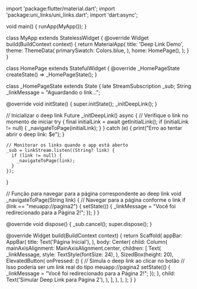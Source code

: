 import 'package:flutter/material.dart';
import 'package:uni_links/uni_links.dart';
import 'dart:async';

void main() {
  runApp(MyApp());
}

class MyApp extends StatelessWidget {
  @override
  Widget build(BuildContext context) {
    return MaterialApp(
      title: 'Deep Link Demo',
      theme: ThemeData(
        primarySwatch: Colors.blue,
      ),
      home: HomePage(),
    );
  }
}

class HomePage extends StatefulWidget {
  @override
  _HomePageState createState() => _HomePageState();
}

class _HomePageState extends State<HomePage> {
  late StreamSubscription _sub;
  String _linkMessage = "Aguardando o link...";

  @override
  void initState() {
    super.initState();
    _initDeepLink();
  }

  // Inicializar o deep link
  Future<void> _initDeepLink() async {
    // Verifique o link no momento de iniciar
    try {
      final initialLink = await getInitialLink();
      if (initialLink != null) {
        _navigateToPage(initialLink);
      }
    } catch (e) {
      print("Erro ao tentar abrir o deep link: $e");
    }

    // Monitorar os links quando o app está aberto
    _sub = linkStream.listen((String? link) {
      if (link != null) {
        _navigateToPage(link);
      }
    });
  }

  // Função para navegar para a página correspondente ao deep link
  void _navigateToPage(String link) {
    // Navegar para a página conforme o link
    if (link == "meuapp://pagina2") {
      setState(() {
        _linkMessage = "Você foi redirecionado para a Página 2!";
      });
    }
  }

  @override
  void dispose() {
    _sub.cancel();
    super.dispose();
  }

  @override
  Widget build(BuildContext context) {
    return Scaffold(
      appBar: AppBar(
        title: Text('Página Inicial'),
      ),
      body: Center(
        child: Column(
          mainAxisAlignment: MainAxisAlignment.center,
          children: <Widget>[
            Text(
              _linkMessage,
              style: TextStyle(fontSize: 24),
            ),
            SizedBox(height: 20),
            ElevatedButton(
              onPressed: () {
                // Simula o deep link ao clicar no botão
                // Isso poderia ser um link real do tipo meuapp://pagina2
                setState(() {
                  _linkMessage = "Você foi redirecionado para a Página 2!";
                });
              },
              child: Text('Simular Deep Link para Página 2'),
            ),
          ],
        ),
      ),
    );
  }
}


